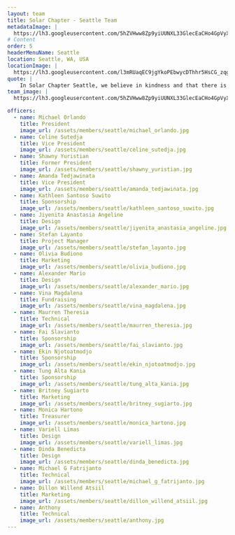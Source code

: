 ```yaml
---
layout: team
title: Solar Chapter - Seattle Team
metadataImage: |
  https://lh3.googleusercontent.com/5hZVHww8Zp9yiUUNXL33GlecEaCHo4GpVyXX54y2N-HMPHMxTbn0Y-_4uJ6uY9SCBwWdDgmMIduZZp728gEPddMECTqDdQuvKlPeMOD4LxnXZtPySWPtCL57ZbKXjC7VfhEsvFQzqvWqkBZ6Bp0DehR4BvK2ndn-ZrgeAcVOQRb5_nvCObJa0DJU9l9hGIUyYffhxlz79DzONWMSQ75Eo7rhqXHy4R_jnpEqTDETXnak_DvXcmbbYVcX85qppQw_cThl9Rp0_Koc-d-3cfyLkyH0kPeQiCchYtsDHCNzjoIjtilHM5f5uYshk1R2mzIelbCXn0VcWWBmH5nimCFOjG6XN3xnlQ2OYtJgwkKEcTJLimeC-uH7Qa5_1on3qEZN_sMmoTSjX-G-xBFnrMxXUpAsAMMn-aep00lXgzhEPZc6nsadKtZDpyt9P82q3YMlzLAkYQ8eLGoOh0w1XkfSeITcT4ffrjUE3ROYU47LetrRlgqFKcTHlG9EcLHvYlE4VK9jXF34px6H4IAe--2OZNmSpZlzAQzpukpHgkMJgyClhocv3HyN71LlDwS4aPBC1yA624FtT0rINXOam-dyA7NQgrM5rCFiZQyegjLpj7GlGGbzIWEMguNypmicZJHridSBMc89YDLjKZ8Pa7e0ZyWEj5kcTfE-0tDUdrFFat4mVa3umwjt32KYuIPtWWXYpWkultyR1sEidN3oNwnX6G_GzLjleiaLwybg_w_qiLIzxVstU3Xipzc=w768-h1024-no
# Content
order: 5
headerMenuName: Seattle
location: Seattle, WA, USA
locationImage: |
  https://lh3.googleusercontent.com/l3mRUaqEC9jgYkoPEbwycDThhr5HsCG_zqgZSuZEG0-m5tEGKO37A7XIgygBovizRTCKnIi1-d_c8wzYKpKL0GUEDFk529c1yf5loG-Xi2FYC4btKuCf09c93p4p2-8LTylNGW0XkoVXm7J3pyxxYMVy5wGQdosKB7uGIPuMHp9CfmGQ0Z8IAwzw5eEaL-wTXUtr_8-Qm1lmUY4g0y65DnTbc5ZEaeXKEOs1nOo9YNpXW5tt9ZsbZqqznG-Y52I6sMnNvFT0fVEQzGE1VH37l9xWCr-mHxo3Ipp_kqPlDn2pYdIJSO1-jwyXiJa1PV6KUd2_tYtjV-8ygGdowBZKa638H2aR-lnIeFXKIRaagssMG4ciSUxIIUzBPKSfF0AFeJqlThcTBP7OSIzvseDKgOKNKeiTy5OBoVfsHHPhc3YrE7FYwC5Wy8G9XZxujJjyvDEjJxqMxGJpXSIF1CFnaTUjdxwlbJ_EPjASy3aIRwVMqrJHoTAzhrcutzBVZT053tX3Ms-BBv6LdFws4cDUusmTOh4g1KlalrSJXYygpPxK7DkdtiIWOQ0B4PrIJxYfMuMxEFMK-vIqL91TJrnFMR3iowFbu9j4KDGvM_70m-xfqNcujqmpqqInL6QfJDwTyhvW8kHdXxdGPDeIXWLb8UTpzKJ5kw7jNreC1_k1c5AzDGj8JzmD21XpLD2vzP3VWILkGKkvIt00syFbOquGZW3X8pXOfoNj04IiXZLO1HaNn2v7XhFSKPw=w705-h396-no
quote: |
    In Solar Chapter Seattle, we believe in kindness and that there is no such thing as a world without love. We believe that the journey to share kindness, no matter how bumpy it is, can be overcome only if we dare enough to think that we can. The simple belief is what drives us to who we are today. Over the past three years, we have successfully built water projects in Biau and Fatoin, helping more than 1000 families who were struggling just to get water.
team_image: |
  https://lh3.googleusercontent.com/5hZVHww8Zp9yiUUNXL33GlecEaCHo4GpVyXX54y2N-HMPHMxTbn0Y-_4uJ6uY9SCBwWdDgmMIduZZp728gEPddMECTqDdQuvKlPeMOD4LxnXZtPySWPtCL57ZbKXjC7VfhEsvFQzqvWqkBZ6Bp0DehR4BvK2ndn-ZrgeAcVOQRb5_nvCObJa0DJU9l9hGIUyYffhxlz79DzONWMSQ75Eo7rhqXHy4R_jnpEqTDETXnak_DvXcmbbYVcX85qppQw_cThl9Rp0_Koc-d-3cfyLkyH0kPeQiCchYtsDHCNzjoIjtilHM5f5uYshk1R2mzIelbCXn0VcWWBmH5nimCFOjG6XN3xnlQ2OYtJgwkKEcTJLimeC-uH7Qa5_1on3qEZN_sMmoTSjX-G-xBFnrMxXUpAsAMMn-aep00lXgzhEPZc6nsadKtZDpyt9P82q3YMlzLAkYQ8eLGoOh0w1XkfSeITcT4ffrjUE3ROYU47LetrRlgqFKcTHlG9EcLHvYlE4VK9jXF34px6H4IAe--2OZNmSpZlzAQzpukpHgkMJgyClhocv3HyN71LlDwS4aPBC1yA624FtT0rINXOam-dyA7NQgrM5rCFiZQyegjLpj7GlGGbzIWEMguNypmicZJHridSBMc89YDLjKZ8Pa7e0ZyWEj5kcTfE-0tDUdrFFat4mVa3umwjt32KYuIPtWWXYpWkultyR1sEidN3oNwnX6G_GzLjleiaLwybg_w_qiLIzxVstU3Xipzc=w768-h1024-no

officers:
  - name: Michael Orlando
    title: President
    image_url: /assets/members/seattle/michael_orlando.jpg
  - name: Celine Sutedja
    title: Vice President
    image_url: /assets/members/seattle/celine_sutedja.jpg
  - name: Shawny Yuristian
    title: Former President
    image_url: /assets/members/seattle/shawny_yuristian.jpg
  - name: Amanda Tedjawinata
    title: Vice President
    image_url: /assets/members/seattle/amanda_tedjawinata.jpg
  - name: Kathleen Santoso Suwito
    title: Sponsorship
    image_url: /assets/members/seattle/kathleen_santoso_suwito.jpg
  - name: Jiyenita Anastasia Angeline
    title: Design
    image_url: /assets/members/seattle/jiyenita_anastasia_angeline.jpg
  - name: Stefan Layanto
    title: Project Manager
    image_url: /assets/members/seattle/stefan_layanto.jpg
  - name: Olivia Budiono
    title: Marketing
    image_url: /assets/members/seattle/olivia_budiono.jpg
  - name: Alexander Mario
    title: Design
    image_url: /assets/members/seattle/alexander_mario.jpg
  - name: Vina Magdalena
    title: Fundraising
    image_url: /assets/members/seattle/vina_magdalena.jpg
  - name: Maurren Theresia
    title: Technical
    image_url: /assets/members/seattle/maurren_theresia.jpg
  - name: Fai Slavianto
    title: Sponsorship
    image_url: /assets/members/seattle/fai_slavianto.jpg
  - name: Ekin Njotoatmodjo
    title: Sponsorship
    image_url: /assets/members/seattle/ekin_njotoatmodjo.jpg
  - name: Tung Alta Kania
    title: Sponsorship
    image_url: /assets/members/seattle/tung_alta_kania.jpg
  - name: Britney Sugiarto
    title: Marketing
    image_url: /assets/members/seattle/britney_sugiarto.jpg
  - name: Monica Hartono
    title: Treasurer
    image_url: /assets/members/seattle/monica_hartono.jpg
  - name: Variell Limas
    title: Design
    image_url: /assets/members/seattle/variell_limas.jpg
  - name: Dinda Benedicta
    title: Design
    image_url: /assets/members/seattle/dinda_benedicta.jpg
  - name: Michael G Fatrijanto
    title: Technical
    image_url: /assets/members/seattle/michael_g_fatrijanto.jpg
  - name: Dillon Willend Atsiil
    title: Marketing
    image_url: /assets/members/seattle/dillon_willend_atsiil.jpg
  - name: Anthony
    title: Technical
    image_url: /assets/members/seattle/anthony.jpg
---
```

